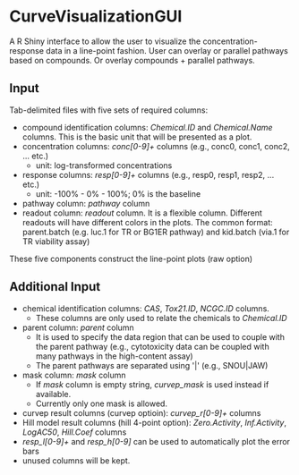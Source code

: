 CurveVisualizationGUI
=====================

A R Shiny interface to allow the user to visualize the concentration-response data in a line-point fashion.
User can overlay or parallel pathways based on compounds. Or overlay compounds + parallel pathways. 

Input
-----

Tab-delimited files with five sets of required columns:  

- compound identification columns: *Chemical.ID* and *Chemical.Name* columns. This is the basic unit that will be presented as a plot.  
- concentration columns: *conc[0-9]+* columns (e.g., conc0, conc1, conc2, ... etc.)
  - unit: log-transformed concentrations 
- response columns: *resp[0-9]+* columns (e.g., resp0, resp1, resp2, ... etc.)  
  - unit: -100% - 0% - 100%; 0% is the baseline
- pathway column: *pathway* column
- readout column: *readout* column. It is a flexible column. Different readouts will have different colors in the plots. The common format: parent.batch (e.g. luc.1 for TR or BG1ER pathway) and kid.batch (via.1 for TR viability assay)

These five components construct the line-point plots (raw option)

Additional Input
----------------

- chemical identification columns: *CAS*, *Tox21.ID*, *NCGC.ID* columns. 
  - These columns are only used to relate the chemicals to *Chemical.ID*
- parent column: *parent* column
  - It is used to specify the data region that can be used to couple with the parent pathway (e.g., cytotoxicity data can be coupled with many pathways in the high-content assay)
  - The parent pathways are separated using '|' (e.g., SNOU|JAW)
- mask column: *mask* column
  - If *mask* column is empty string, *curvep_mask* is used instead if available.
  - Currently only one mask is allowed.
- curvep result columns (curvep optioin): *curvep_r[0-9]+* columns
- Hill model result columns (hill 4-point option): *Zero.Activity*, *Inf.Activity*, *LogAC50*, *Hill.Coef* columns
- *resp_l[0-9]+* and *resp_h[0-9]* can be used to automatically plot the error bars
- unused columns will be kept. 

